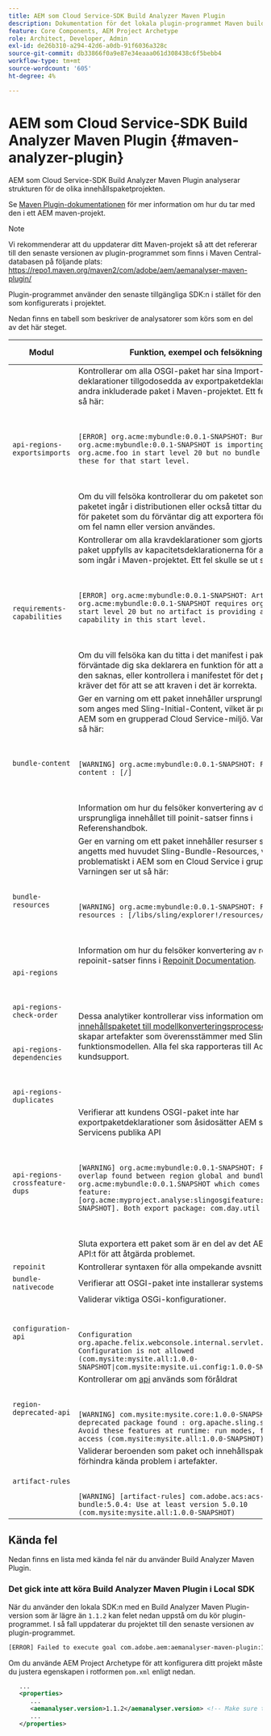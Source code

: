 ```yaml
---
title: AEM som Cloud Service-SDK Build Analyzer Maven Plugin
description: Dokumentation för det lokala plugin-programmet Maven build analyzer
feature: Core Components, AEM Project Archetype
role: Architect, Developer, Admin
exl-id: de26b310-a294-42d6-a0db-91f6036a328c
source-git-commit: db33866f0a9e87e34eaaa061d308438c6f5bebb4
workflow-type: tm+mt
source-wordcount: '605'
ht-degree: 4%

---
```


# AEM som Cloud Service-SDK Build Analyzer Maven Plugin {#maven-analyzer-plugin}

AEM som Cloud Service-SDK Build Analyzer Maven Plugin analyserar strukturen för de olika innehållspaketprojekten.

Se [Maven Plugin-dokumentationen](https://github.com/adobe/aemanalyser-maven-plugin/blob/main/aemanalyser-maven-plugin/README.md) för mer information om hur du tar med den i ett AEM maven-projekt.

>[!NOTE]
>
>Vi rekommenderar att du uppdaterar ditt Maven-projekt så att det refererar till den senaste versionen av plugin-programmet som finns i Maven Central-databasen på följande plats: https://repo1.maven.org/maven2/com/adobe/aem/aemanalyser-maven-plugin/

Plugin-programmet använder den senaste tillgängliga SDK:n i stället för den som konfigurerats i projektet.

Nedan finns en tabell som beskriver de analysatorer som körs som en del av det här steget. <!-- Note that some are executed in the local SDK, while others are only executed during the Cloud Manager pipeline deployment. -->

| Modul | Funktion, exempel och felsökning | Lokal SDK | Cloud Manager |
|---|---|---|---|
| `api-regions-exportsimports` | Kontrollerar om alla OSGI-paket har sina Import-Package-deklarationer tillgodosedda av exportpaketdeklarationen för andra inkluderade paket i Maven-projektet. Ett fel skulle se ut så här: <p> </p> `[ERROR] org.acme:mybundle:0.0.1-SNAPSHOT: Bundle org.acme:mybundle:0.0.1-SNAPSHOT is importing package(s) org.acme.foo in start level 20 but no bundle is exporting these for that start level.`<p> </p>Om du vill felsöka kontrollerar du om paketet som innehåller paketet ingår i distributionen eller också tittar du i manifestet för paketet som du förväntar dig att exportera för att avgöra om fel namn eller version användes. | Ja | Ja |
| `requirements-capabilities` | Kontrollerar om alla kravdeklarationer som gjorts i OSGI-paket uppfylls av kapacitetsdeklarationerna för andra paket som ingår i Maven-projektet. Ett fel skulle se ut så här: <p> </p> `[ERROR] org.acme:mybundle:0.0.1-SNAPSHOT: Artifact org.acme:mybundle:0.0.1-SNAPSHOT requires org.foo.bar in start level 20 but no artifact is providing a matching capability in this start level.`<p> </p> Om du vill felsöka kan du titta i det manifest i paketet som du förväntade dig ska deklarera en funktion för att avgöra varför den saknas, eller kontrollera i manifestet för det paket som kräver det för att se att kraven i det är korrekta. | Ja | Ja |
| `bundle-content` | Ger en varning om ett paket innehåller ursprungligt innehåll som anges med Sling-Initial-Content, vilket är problematiskt i AEM som en grupperad Cloud Service-miljö. Varningen ser ut så här: <p> </p> `[WARNING] org.acme:mybundle:0.0.1-SNAPSHOT: Found initial content : [/]` <p> </p>Information om hur du felsöker konvertering av det ursprungliga innehållet till poinit-satser finns i Referenshandbok. | Ja | Ja |
| `bundle-resources` | Ger en varning om ett paket innehåller resurser som har angetts med huvudet Sling-Bundle-Resources, vilket är problematiskt i AEM som en Cloud Service i grupperad miljö. Varningen ser ut så här:<p> </p> `[WARNING] org.acme:mybundle:0.0.1-SNAPSHOT: Found bundle resources : [/libs/sling/explorer!/resources/explorer]`<p> </p> Information om hur du felsöker konvertering av resurser till repoinit-satser finns i [Repoinit Documentation](https://experienceleague.adobe.com/docs/experience-manager-cloud-service/implementing/developing/aem-project-content-package-structure.html?lang=en#repo-init). | Ja | Ja |
| `api-regions`<p> </p>`api-regions-check-order`<p> </p>`api-regions-dependencies`<p> </p>`api-regions-duplicates` | Dessa analytiker kontrollerar viss information om [innehållspaketet till modellkonverteringsprocessen](https://experienceleague.adobe.com/docs/experience-manager-cloud-service/implementing/deploying/overview.html?lang=en#deploying) som skapar artefakter som överensstämmer med Sling-funktionsmodellen. Alla fel ska rapporteras till Adobe kundsupport. | Ja | Ja |
| `api-regions-crossfeature-dups` | Verifierar att kundens OSGI-paket inte har exportpaketdeklarationer som åsidosätter AEM som Cloud Servicens publika API<p> </p>`[WARNING] org.acme:mybundle:0.0.1-SNAPSHOT: Package overlap found between region global and bundle org.acme:mybundle:0.0.1.SNAPSHOT which comes from feature: [org.acme:myproject.analyse:slingosgifeature:0.0.1-SNAPSHOT]. Both export package: com.day.util`<p> </p>Sluta exportera ett paket som är en del av det AEM offentliga API:t för att åtgärda problemet. | Ja | Ja |
| `repoinit` | Kontrollerar syntaxen för alla ompekande avsnitt | Ja | Ja |
| `bundle-nativecode` | Verifierar att OSGI-paket inte installerar systemspecifik kod. | Ja | Ja |
| `configuration-api` | Validerar viktiga OSGi-konfigurationer. <p> </p> `Configuration org.apache.felix.webconsole.internal.servlet.OsgiManager: Configuration is not allowed (com.mysite:mysite.all:1.0.0-SNAPSHOT\|com.mysite:mysite.ui.config:1.0.0-SNAPSHOT)` | Ja | Ja |
| `region-deprecated-api` | Kontrollerar om [api](https://experienceleague.adobe.com/docs/experience-manager-cloud-service/release-notes/deprecated-apis.html) används som föråldrat <p> </p>`[WARNING] com.mysite:mysite.core:1.0.0-SNAPSHOT: Usage of deprecated package found : org.apache.sling.settings : Avoid these features at runtime: run modes, file system access (com.mysite:mysite.all:1.0.0-SNAPSHOT)` | Ja | Ja |
| `artifact-rules` | Validerar beroenden som paket och innehållspaket för att förhindra kända problem i artefakter.<p> </p>`[WARNING] [artifact-rules] com.adobe.acs:acs-aem-commons-bundle:5.0.4: Use at least version 5.0.10 (com.mysite:mysite.all:1.0.0-SNAPSHOT)` | Ja | Ja |

## Kända fel

Nedan finns en lista med kända fel när du använder Build Analyzer Maven Plugin.

### Det gick inte att köra Build Analyzer Maven Plugin i Local SDK

När du använder den lokala SDK:n med en Build Analyzer Maven Plugin-version som är lägre än `1.1.2` kan felet nedan uppstå om du kör plugin-programmet. I så fall uppdaterar du projektet till den senaste versionen av plugin-programmet.

```txt
[ERROR] Failed to execute goal com.adobe.aem:aemanalyser-maven-plugin:1.1.0:analyse (default-analyse) on project mysite.analyse: Execution default-analyse of goal com.adobe.aem:aemanalyser-maven-plugin:1.1.0:analyse failed: arraycopy: source index -1 out of bounds for char[65536] -> [Help 1]
```

Om du använde AEM Project Archetype för att konfigurera ditt projekt måste du justera egenskapen i rotformen `pom.xml` enligt nedan.

```xml
   ...
   <properties>
      ...
      <aemanalyser.version>1.1.2</aemanalyser.version> <!-- Make sure to use the latest release -->
      ...
   </properties>
```
